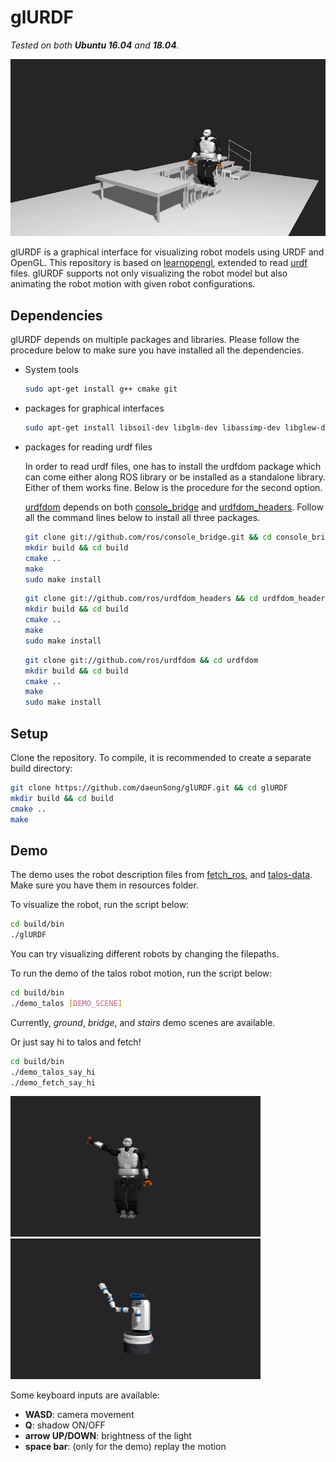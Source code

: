 # glURDF
*Tested on both **Ubuntu 16.04** and **18.04**.*

<img src="./img/demo_talos.gif" width="600">

glURDF is a graphical interface for visualizing robot models using URDF and OpenGL.
This repository is based on [learnopengl](https://learnopengl.com), extended to read [urdf](http://wiki.ros.org/urdf) files.
glURDF supports not only visualizing the robot model but also animating the robot motion with given robot configurations.

## Dependencies
glURDF depends on multiple packages and libraries. Please follow the procedure below to make sure you have installed all the dependencies.
- System tools
  ```sh
  sudo apt-get install g++ cmake git
  ```
- packages for graphical interfaces
  ```sh
  sudo apt-get install libsoil-dev libglm-dev libassimp-dev libglew-dev libglfw3-dev libxinerama-dev libxcursor-dev libxi-dev libboost-all-dev
  ```
- packages for reading urdf files

  In order to read urdf files, one has to install the urdfdom package which can come either along ROS library or be installed as a standalone library. Either of them works fine. Below is the procedure for the second option. 

  [urdfdom](https://github.com/ros/urdfdom) depends on both [console_bridge](https://github.com/ros/console_bridge) and [urdfdom_headers](https://github.com/ros/urdfdom_headers). Follow all the command lines below to install all three packages.

  ```sh
  git clone git://github.com/ros/console_bridge.git && cd console_bridge
  mkdir build && cd build
  cmake ..
  make
  sudo make install
  ```
  ```sh
  git clone git://github.com/ros/urdfdom_headers && cd urdfdom_headers
  mkdir build && cd build
  cmake ..
  make
  sudo make install
  ```
  ```sh
  git clone git://github.com/ros/urdfdom && cd urdfdom
  mkdir build && cd build
  cmake ..
  make
  sudo make install
  ```

## Setup
Clone the repository. To compile, it is recommended to create a separate build directory:
```sh
git clone https://github.com/daeunSong/glURDF.git && cd glURDF
mkdir build && cd build
cmake ..
make 
```

## Demo
The demo uses the robot description files from [fetch_ros](https://github.com/fetchrobotics/fetch_ros.git), and [talos-data](https://github.com/stack-of-tasks/talos-data.git). Make sure you have them in resources folder.

To visualize the robot, run the script below:
```sh
cd build/bin
./glURDF
```
You can try visualizing different robots by changing the filepaths.

To run the demo of the talos robot motion, run the script below:
```sh
cd build/bin
./demo_talos [DEMO_SCENE]
```
Currently, *ground*, *bridge*, and *stairs* demo scenes are available.

Or just say hi to talos and fetch!
```sh
cd build/bin
./demo_talos_say_hi
./demo_fetch_say_hi
```
<img src="./img/demo_talos_say_hi.gif" width="400"> <img src="./img/demo_fetch_say_hi.gif" width="400">

Some keyboard inputs are available:
- **WASD**: camera movement
- **Q**: shadow ON/OFF
- **arrow UP/DOWN**: brightness of the light
- **space bar**: (only for the demo) replay the motion
